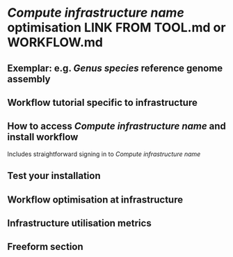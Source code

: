 # *Compute infrastructure name* optimisation **LINK FROM TOOL.md or WORKFLOW.md**

## Exemplar: e.g. *Genus species* reference genome assembly

## Workflow tutorial specific to infrastructure

## How to access *Compute infrastructure name* and install workflow

Includes straightforward signing in to *Compute infrastructure name*

## Test your installation

## Workflow optimisation at infrastructure

## Infrastructure utilisation metrics

## Freeform section
